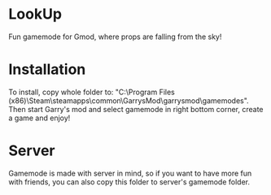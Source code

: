 # LookUp
Fun gamemode for Gmod, where props are falling from the sky!

# Installation
To install, copy whole folder to: "C:\Program Files (x86)\Steam\steamapps\common\GarrysMod\garrysmod\gamemodes".
Then start Garry's mod and select gamemode in right bottom corner, create a game and enjoy!

# Server
Gamemode is made with server in mind, so if you want to have more fun with friends, you can also copy this folder to server's gamemode folder.
